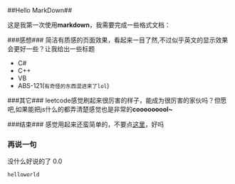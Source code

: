 ##Hello MarkDown##

这是我第一次使用**markdown**，我需要完成一些格式文档：

###感想###
简洁有质感的页面效果，看起来一目了然,不过似乎英文的显示效果会更好一些？让我给出一些标题

- C#
- C++
- VB
- ABS-121(`有奇怪的东西混进来了lol`)

###其它###
leetcode感觉刷起来很厉害的样子，能成为很厉害的家伙吗？但愿吧,如果能把js什么的都弄清楚感觉也是非常的**cooooooool~**

###结束###
感觉用起来还蛮简单的，不要点[这里](www.baidu.com)，好吗

### 再说一句 ###
没什么好说的了 0.0

    helloworld